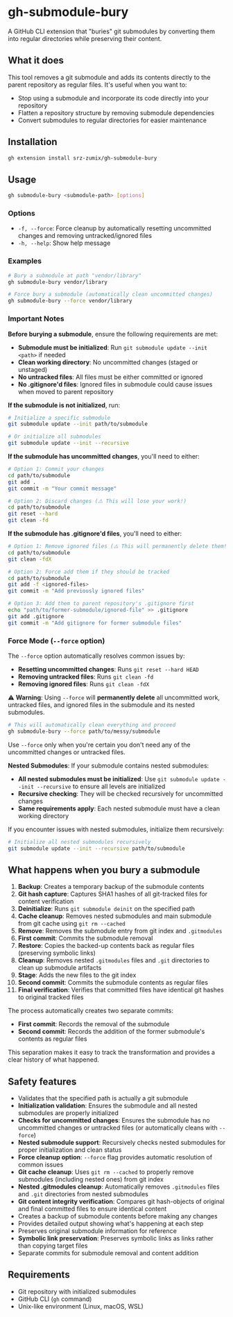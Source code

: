 # gh-submodule-bury

A GitHub CLI extension that "buries" git submodules by converting them into regular directories while preserving their content.

## What it does

This tool removes a git submodule and adds its contents directly to the parent repository as regular files. It's useful when you want to:

- Stop using a submodule and incorporate its code directly into your repository
- Flatten a repository structure by removing submodule dependencies  
- Convert submodules to regular directories for easier maintenance

## Installation

```sh
gh extension install srz-zumix/gh-submodule-bury
```

## Usage

```sh
gh submodule-bury <submodule-path> [options]
```

### Options

- `-f, --force`: Force cleanup by automatically resetting uncommitted changes and removing untracked/ignored files
- `-h, --help`: Show help message

### Examples

```sh
# Bury a submodule at path "vendor/library"
gh submodule-bury vendor/library

# Force bury a submodule (automatically clean uncommitted changes)
gh submodule-bury --force vendor/library
```

### Important Notes

**Before burying a submodule**, ensure the following requirements are met:

- **Submodule must be initialized**: Run `git submodule update --init <path>` if needed
- **Clean working directory**: No uncommitted changes (staged or unstaged)  
- **No untracked files**: All files must be either committed or ignored
- **No .gitignore'd files**: Ignored files in submodule could cause issues when moved to parent repository

**If the submodule is not initialized**, run:

```sh
# Initialize a specific submodule
git submodule update --init path/to/submodule

# Or initialize all submodules
git submodule update --init --recursive
```

**If the submodule has uncommitted changes**, you'll need to either:

```sh
# Option 1: Commit your changes
cd path/to/submodule
git add .
git commit -m "Your commit message"

# Option 2: Discard changes (⚠️ This will lose your work!)
cd path/to/submodule
git reset --hard
git clean -fd
```

**If the submodule has .gitignore'd files**, you'll need to either:

```sh
# Option 1: Remove ignored files (⚠️ This will permanently delete them!)
cd path/to/submodule
git clean -fdX

# Option 2: Force add them if they should be tracked
cd path/to/submodule
git add -f <ignored-files>
git commit -m "Add previously ignored files"

# Option 3: Add them to parent repository's .gitignore first
echo "path/to/former-submodule/ignored-file" >> .gitignore
git add .gitignore
git commit -m "Add gitignore for former submodule files"
```

### Force Mode (`--force` option)

The `--force` option automatically resolves common issues by:

- **Resetting uncommitted changes**: Runs `git reset --hard HEAD`
- **Removing untracked files**: Runs `git clean -fd`
- **Removing ignored files**: Runs `git clean -fdX`

⚠️ **Warning**: Using `--force` will **permanently delete** all uncommitted work, untracked files, and ignored files in the submodule and its nested submodules.

```sh
# This will automatically clean everything and proceed
gh submodule-bury --force path/to/messy/submodule
```

Use `--force` only when you're certain you don't need any of the uncommitted changes or untracked files.

**Nested Submodules**: If your submodule contains nested submodules:

- **All nested submodules must be initialized**: Use `git submodule update --init --recursive` to ensure all levels are initialized
- **Recursive checking**: They will be checked recursively for uncommitted changes
- **Same requirements apply**: Each nested submodule must have a clean working directory

If you encounter issues with nested submodules, initialize them recursively:

```sh
# Initialize all nested submodules recursively  
git submodule update --init --recursive path/to/submodule
```

## What happens when you bury a submodule

1. **Backup**: Creates a temporary backup of the submodule contents
2. **Git hash capture**: Captures SHA1 hashes of all git-tracked files for content verification
3. **Deinitialize**: Runs `git submodule deinit` on the specified path
4. **Cache cleanup**: Removes nested submodules and main submodule from git cache using `git rm --cached`
5. **Remove**: Removes the submodule entry from git index and `.gitmodules`
6. **First commit**: Commits the submodule removal
7. **Restore**: Copies the backed-up contents back as regular files (preserving symbolic links)
8. **Cleanup**: Removes nested `.gitmodules` files and `.git` directories to clean up submodule artifacts
9. **Stage**: Adds the new files to the git index
10. **Second commit**: Commits the submodule contents as regular files
11. **Final verification**: Verifies that committed files have identical git hashes to original tracked files

The process automatically creates two separate commits:

- **First commit**: Records the removal of the submodule
- **Second commit**: Records the addition of the former submodule's contents as regular files

This separation makes it easy to track the transformation and provides a clear history of what happened.

## Safety features

- Validates that the specified path is actually a git submodule
- **Initialization validation**: Ensures the submodule and all nested submodules are properly initialized
- **Checks for uncommitted changes**: Ensures the submodule has no uncommitted changes or untracked files (or automatically cleans with `--force`)
- **Nested submodule support**: Recursively checks nested submodules for proper initialization and clean status
- **Force cleanup option**: `--force` flag provides automatic resolution of common issues
- **Git cache cleanup**: Uses `git rm --cached` to properly remove submodules (including nested ones) from git index
- **Nested .gitmodules cleanup**: Automatically removes `.gitmodules` files and `.git` directories from nested submodules
- **Git content integrity verification**: Compares git hash-objects of original and final committed files to ensure identical content
- Creates a backup of submodule contents before making any changes
- Provides detailed output showing what's happening at each step
- Preserves original submodule information for reference
- **Symbolic link preservation**: Preserves symbolic links as links rather than copying target files
- Separate commits for submodule removal and content addition

## Requirements

- Git repository with initialized submodules
- GitHub CLI (`gh` command)
- Unix-like environment (Linux, macOS, WSL)
